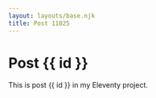 ```yaml
---
layout: layouts/base.njk
title: Post 11025
---
```


# Post {{ id }}

This is post {{ id }} in my Eleventy project.
